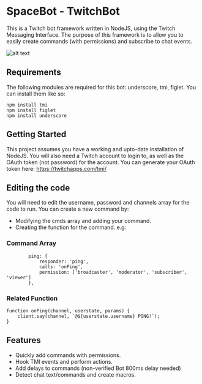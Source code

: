 # SpaceBot - TwitchBot
This is a Twitch bot framework written in NodeJS, using the Twitch Messaging Interface. The purpose of this framework is to allow you to easily create commands (with permissions) and subscribe to chat events.

![alt text](https://i.imgur.com/ehHCsCW.png)

## Requirements
The following modules are required for this bot: underscore, tmi, figlet. You can install them like so:

```
npm install tmi
npm install figlet
npm install underscore
```

## Getting Started
This project assumes you have a working and upto-date installation of NodeJS. You will also need a Twitch account to login to, as well as the OAuth token (not password) for the account. You can generate your OAuth token here: https://twitchapps.com/tmi/

## Editing the code
You will need to edit the username, password and channels array for the code to run. You can create a new command by:

* Modifying the cmds array and adding your command.
* Creating the function for the command. e.g:

### Command Array
```
        ping: {
            responder: 'ping',
            calls: 'onPing',
            permission: ['broadcaster', 'moderator', 'subscriber', 'viewer']
        },
```
### Related Function
```
function onPing(channel, userstate, params) {
    client.say(channel, `@${userstate.username} PONG!`);
}
```

## Features
* Quickly add commands with permissions.
* Hook TMI events and perform actions.
* Add delays to commands (non-verified Bot 800ms delay needed)
* Detect chat text/commands and create macros.
